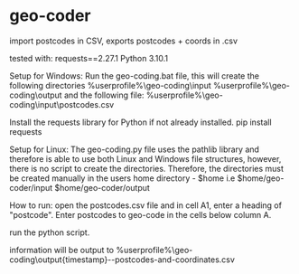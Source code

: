 # geo-coder
 import postcodes in CSV, exports postcodes + coords in .csv
 
tested with:
requests==2.27.1
Python 3.10.1

Setup for Windows:
Run the geo-coding.bat file, this will create the following directories
%userprofile%\geo-coding\input
%userprofile%\geo-coding\output
and the following file:
%userprofile%\geo-coding\input\postcodes.csv

Install the requests library for Python if not already installed.
pip install requests

Setup for Linux:
The geo-coding.py file uses the pathlib library and therefore is able to use both Linux and Windows file structures, however, there is no script to create the directories.
Therefore, the directories must be created manually in the users home directory - $home
i.e 
$home/geo-coder/input
$home/geo-coder/output

How to run:
open the postcodes.csv file and in cell A1, enter a heading of "postcode".
Enter postcodes to geo-code in the cells below column A.

run the python script.

information will be output to %userprofile%\geo-coding\output\{timestamp}--postcodes-and-coordinates.csv
